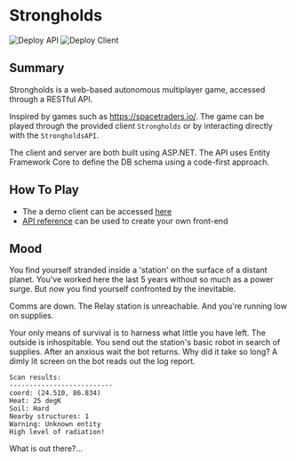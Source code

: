 # Strongholds
![Deploy API](https://github.com/danpodbury/strongholds/actions/workflows/deployAPI.yml/badge.svg)
![Deploy Client](https://github.com/danpodbury/strongholds/actions/workflows/deployClient.yml/badge.svg)
## Summary
Strongholds is a web-based autonomous multiplayer game, accessed through a RESTful API. 

Inspired by games such as https://spacetraders.io/.
The game can be played through the provided client `Strongholds` or by interacting directly with the `StrongholdsAPI`.

The client and server are both built using ASP.NET. 
The API uses Entity Framework Core to define the DB schema using a code-first approach.

## How To Play
- The a demo client can be accessed [here](https://strongholds.online)
- [API reference](https://api.strongholds.online) can be used to create your own front-end

## Mood
You find yourself stranded inside a 'station' on the surface of a distant planet. 
You've worked here the last 5 years without so much as a power surge. 
But now you find yourself confronted by the inevitable.

Comms are down. The Relay station is unreachable. And you're running low on supplies.

Your only means of survival is to harness what little you have left.
The outside is inhospitable. You send out the station's basic robot in search of supplies.
After an anxious wait the bot returns. 
Why did it take so long?
A dimly lit screen on the bot reads out the log report.
```
Scan results:
--------------------------
coord: (24.510, 86.834)
Heat: 25 degK
Soil: Hard
Nearby structures: 1
Warning: Unknown entity
High level of radiation!
```
What is out there?...

